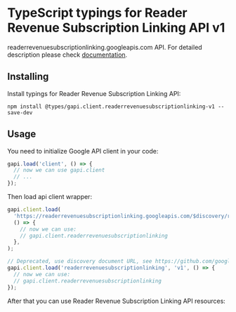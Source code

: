 # TypeScript typings for Reader Revenue Subscription Linking API v1

readerrevenuesubscriptionlinking.googleapis.com API.
For detailed description please check [documentation](https://developers.google.com/news/subscribe/subscription-linking/overview).

## Installing

Install typings for Reader Revenue Subscription Linking API:

```
npm install @types/gapi.client.readerrevenuesubscriptionlinking-v1 --save-dev
```

## Usage

You need to initialize Google API client in your code:

```typescript
gapi.load('client', () => {
  // now we can use gapi.client
  // ...
});
```

Then load api client wrapper:

```typescript
gapi.client.load(
  'https://readerrevenuesubscriptionlinking.googleapis.com/$discovery/rest?version=v1',
  () => {
    // now we can use:
    // gapi.client.readerrevenuesubscriptionlinking
  },
);
```

```typescript
// Deprecated, use discovery document URL, see https://github.com/google/google-api-javascript-client/blob/master/docs/reference.md#----gapiclientloadname----version----callback--
gapi.client.load('readerrevenuesubscriptionlinking', 'v1', () => {
  // now we can use:
  // gapi.client.readerrevenuesubscriptionlinking
});
```

After that you can use Reader Revenue Subscription Linking API resources: <!-- TODO: make this work for multiple namespaces -->

```typescript

```
